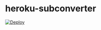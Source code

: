 # heroku-subconverter
[![Deploy](https://www.herokucdn.com/deploy/button.png)](https://heroku.com/deploy?template=https://github.com/luyiwind/heroku-subconverter)
